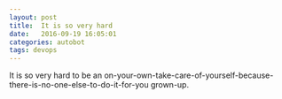 ```yaml
---
layout: post
title:  It is so very hard
date:   2016-09-19 16:05:01
categories: autobot
tags: devops
---
```


It is so very hard to be an
on-your-own-take-care-of-yourself-because-there-is-no-one-else-to-do-it-for-you
grown-up.
